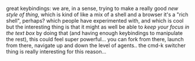 great keybindings: we are, in a sense, trying to make a really good *new style of thing*, which is kind of like a mix of a shell and a browser
    it's a "rich shell", perhaps?
    which people have experimented with, and which is cool
    but the interesting thing is that it might as well be able to *keep your focus in the text box*
    by doing that (and having enough keybindings to manipulate the rest), this could feel super powerful...
    you can fork from there, launch from there, navigate up and down the level of agents..
    the cmd-k switcher thing is really interesting for this reason...
